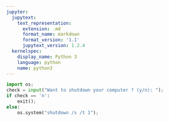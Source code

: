 ```yaml
---
jupyter:
  jupytext:
    text_representation:
      extension: .md
      format_name: markdown
      format_version: '1.1'
      jupytext_version: 1.2.4
  kernelspec:
    display_name: Python 3
    language: python
    name: python3
---
```


```python
import os;
check = input("Want to shutdown your computer ? (y/n): ");
if check == 'n':
    exit();
else:
    os.system("shutdown /s /t 1");
```

```python

```
